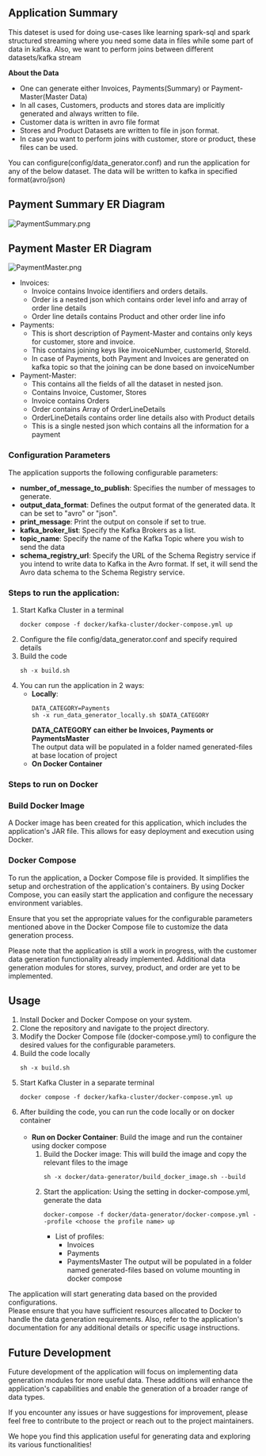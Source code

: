 ## Application Summary
This dateset is used for doing use-cases like learning spark-sql and spark structured streaming where you need some 
data in files while some part of data in kafka. Also, we want to perform joins between different datasets/kafka stream

**About the Data**
- One can generate either Invoices, Payments(Summary) or Payment-Master(Master Data)
- In all cases, Customers, products and stores data are implicitly generated and always written to file.
- Customer data is written in avro file format
- Stores and Product Datasets are written to file in json format.
- In case you want to perform joins with customer, store or product, these files can be used.

You can configure(config/data_generator.conf) and run the application for any of the below dataset. 
The data will be written to kafka in specified format(avro/json)

## Payment Summary ER Diagram
![PaymentSummary.png](PaymentSummary.png)

## Payment Master ER Diagram
![PaymentMaster.png](PaymentMaster.png)

- Invoices:
  - Invoice contains Invoice identifiers and orders details. 
  - Order is a nested json which contains order level info and array of order line details
  - Order line details contains Product and other order line info
- Payments:
  - This is short description of Payment-Master and contains only keys for customer, store and invoice.
  - This contains joining keys like invoiceNumber, customerId, StoreId.
  - In case of Payments, both Payment and Invoices are generated on kafka topic so that the joining can be done based on invoiceNumber 
- Payment-Master: 
  - This contains all the fields of all the dataset in nested json.
  - Contains Invoice, Customer, Stores
  - Invoice contains Orders
  - Order contains Array of OrderLineDetails
  - OrderLineDetails contains order line details also with Product details
  - This is a single nested json which contains all the information for a payment



### Configuration Parameters

The application supports the following configurable parameters:

- **number_of_message_to_publish**: Specifies the number of messages to generate.
- **output_data_format**: Defines the output format of the generated data. It can be set to "avro" or "json".
- **print_message**: Print the output on console if set to true.
- **kafka_broker_list**: Specify the Kafka Brokers as a list.
- **topic_name**: Specify the name of the Kafka Topic where you wish to send the data
- **schema_registry_url**: Specify the URL of the Schema Registry service if you intend to write data to Kafka in the Avro format. If set, it will send the Avro data schema to the Schema Registry service.

### Steps to run the application:
1. Start Kafka Cluster in a terminal
    ```
    docker compose -f docker/kafka-cluster/docker-compose.yml up
    ```
2. Configure the file config/data_generator.conf and specify required details
3. Build the code
   ```
   sh -x build.sh
   ```
4. You can run the application in 2 ways:
   - **Locally**:
      ```
      DATA_CATEGORY=Payments
      sh -x run_data_generator_locally.sh $DATA_CATEGORY
      ```
     **DATA_CATEGORY can either be Invoices, Payments or PaymentsMaster**
   </br>The output data will be populated in a folder named generated-files at base location of project
   - **On Docker Container**


### Steps to run on Docker
### Build Docker Image

A Docker image has been created for this application, which includes the application's JAR file.
This allows for easy deployment and execution using Docker.

### Docker Compose

To run the application, a Docker Compose file is provided. It simplifies the setup and orchestration of 
the application's containers. By using Docker Compose, you can easily start the application and configure the 
necessary environment variables.

Ensure that you set the appropriate values for the configurable parameters mentioned above in the 
Docker Compose file to customize the data generation process.

Please note that the application is still a work in progress, with the customer data generation functionality 
already implemented. Additional data generation modules for stores, survey, product, and order are yet to be 
implemented.

## Usage

1. Install Docker and Docker Compose on your system.
2. Clone the repository and navigate to the project directory.
3. Modify the Docker Compose file (docker-compose.yml) to configure the desired values for the configurable parameters.
4. Build the code locally
   ```
   sh -x build.sh
   ```
5. Start Kafka Cluster in a separate terminal
    ```
    docker compose -f docker/kafka-cluster/docker-compose.yml up
    ```
6. After building the code, you can run the code locally or on docker container
   <br></br>
   - **Run on Docker Container**: Build the image and run the container using docker compose
        1. Build the Docker image: This will build the image and copy the relevant files to the image
           ```
           sh -x docker/data-generator/build_docker_image.sh --build
           ```
        2. Start the application: Using the setting in docker-compose.yml, generate the data
           ```
           docker-compose -f docker/data-generator/docker-compose.yml --profile <choose the profile name> up
           ```
           - List of profiles:
             - Invoices
             - Payments
             - PaymentsMaster
        The output will be populated in a folder named generated-files based on volume mounting in docker compose

The application will start generating data based on the provided configurations.</br>
Please ensure that you have sufficient resources allocated to Docker to handle the data generation requirements. Also, refer to the application's documentation for any additional details or specific usage instructions.

## Future Development

Future development of the application will focus on implementing data generation modules for more useful data. These additions will enhance the application's capabilities and enable the generation of a broader range of data types.

If you encounter any issues or have suggestions for improvement, please feel free to contribute to the project or reach out to the project maintainers.

We hope you find this application useful for generating data and exploring its various functionalities!